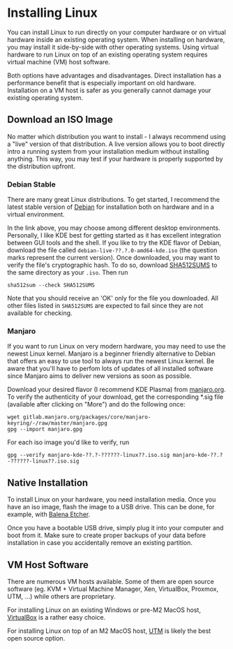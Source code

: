 # Installing Linux

You can install Linux to run directly on your computer hardware or
on virtual hardware inside an existing operating system. When installing on
hardware, you may install it side-by-side with other operating systems.
Using virtual hardware to run Linux on top of an existing operating system
requires virtual machine (VM) host software.

Both options have advantages and disadvantages. Direct installation has a
performance benefit that is especially important on old hardware.
Installation on a VM host is safer as you generally cannot damage your existing
operating system.


## Download an ISO Image
No matter which distribution you want to install - I always recommend using
a "live" version of that distribution. A live version allows you to boot
directly intro a running system from your installation medium without
installing anything. This way, you may test if your hardware is properly
supported by the distribution upfront.

### Debian Stable
There are many great Linux distributions. To get started, I recommend the
latest stable version of
[Debian](https://cdimage.debian.org/debian-cd/current-live/amd64/iso-hybrid/)
for installation both on hardware and in a virtual environment.

In the link above, you may choose among different desktop environments.
Personally, I like KDE best for getting started as it has excellent
integration between GUI tools and the shell. If you like to try the KDE
flavor of Debian, download the file called
`debian-live-??.?.0-amd64-kde.iso` (the question marks represent the current
version). Once downloaded, you may want to verify the file's
cryptographic hash. To do so, download
[SHA512SUMS](https://cdimage.debian.org/debian-cd/current-live/amd64/iso-hybrid/SHA512SUMS)
to the same directory as your `.iso`. Then run

```shell
sha512sum --check SHA512SUMS
```

Note that you should receive an 'OK' only for the file you downloaded. All
other files listed in `SHA512SUMS` are expected to fail since they are
not available for checking.

### Manjaro
If you want to run Linux on very modern hardware, you may need to use the
newest Linux kernel. Manjaro is a beginner friendly alternative to Debian
that offers an easy to use tool to always run the newest Linux kernel. Be
aware that you'll have to perfom lots of updates of all installed software
since Manjaro aims to deliver new versions as soon as possible.

Download your desired flavor (I recommend KDE Plasma) from
[manjaro.org](https://manjaro.org/products/download/x86).
To verify the authenticity of your download, get the corresponding *.sig file
(available after clicking on "More") and do the following once:

```shell
wget gitlab.manjaro.org/packages/core/manjaro-keyring/-/raw/master/manjaro.gpg
gpg --import manjaro.gpg
```

For each iso image you'd like to verify, run

```shell
gpg --verify manjaro-kde-??.?-??????-linux??.iso.sig manjaro-kde-??.?-??????-linux??.iso.sig
```


## Native Installation
To install Linux on your hardware, you need installation media. Once you have
an iso image, flash the image to a USB drive. This can be done, for example,
with [Balena Etcher](https://etcher.balena.io/).

Once you have a bootable USB drive, simply plug it into your computer and
boot from it. Make sure to create proper backups of your data before
installation in case you accidentally remove an existing partition.


## VM Host Software
There are numerous VM hosts available. Some of them are open source software
(eg. KVM + Virtual Machine Manager, Xen, VirtualBox, Proxmox, UTM, ...)
while others are proprietary.

For installing Linux on an existing Windows or pre-M2 MacOS host,
[VirtualBox](https://www.virtualbox.org/wiki/Downloads)
is a rather easy choice.

For installing Linux on top of an M2 MacOS host,
[UTM](https://github.com/utmapp/UTM) is likely the best open source option.

